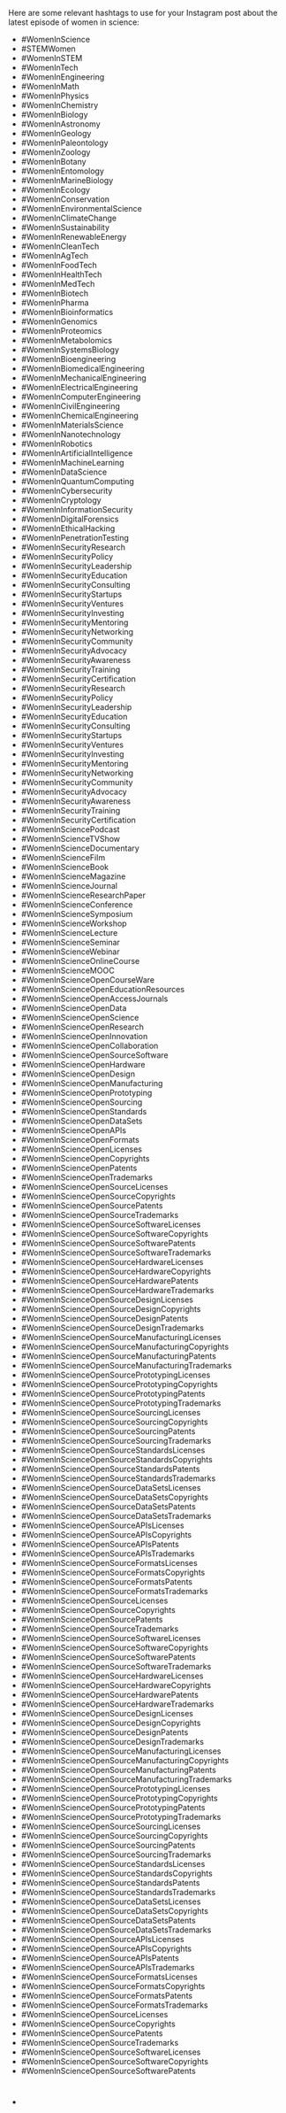 Here are some relevant hashtags to use for your Instagram post about the latest episode of women in science:

- #WomenInScience
- #STEMWomen
- #WomenInSTEM
- #WomenInTech
- #WomenInEngineering
- #WomenInMath
- #WomenInPhysics
- #WomenInChemistry
- #WomenInBiology
- #WomenInAstronomy
- #WomenInGeology
- #WomenInPaleontology
- #WomenInZoology
- #WomenInBotany
- #WomenInEntomology
- #WomenInMarineBiology
- #WomenInEcology
- #WomenInConservation
- #WomenInEnvironmentalScience
- #WomenInClimateChange
- #WomenInSustainability
- #WomenInRenewableEnergy
- #WomenInCleanTech
- #WomenInAgTech
- #WomenInFoodTech
- #WomenInHealthTech
- #WomenInMedTech
- #WomenInBiotech
- #WomenInPharma
- #WomenInBioinformatics
- #WomenInGenomics
- #WomenInProteomics
- #WomenInMetabolomics
- #WomenInSystemsBiology
- #WomenInBioengineering
- #WomenInBiomedicalEngineering
- #WomenInMechanicalEngineering
- #WomenInElectricalEngineering
- #WomenInComputerEngineering
- #WomenInCivilEngineering
- #WomenInChemicalEngineering
- #WomenInMaterialsScience
- #WomenInNanotechnology
- #WomenInRobotics
- #WomenInArtificialIntelligence
- #WomenInMachineLearning
- #WomenInDataScience
- #WomenInQuantumComputing
- #WomenInCybersecurity
- #WomenInCryptology
- #WomenInInformationSecurity
- #WomenInDigitalForensics
- #WomenInEthicalHacking
- #WomenInPenetrationTesting
- #WomenInSecurityResearch
- #WomenInSecurityPolicy
- #WomenInSecurityLeadership
- #WomenInSecurityEducation
- #WomenInSecurityConsulting
- #WomenInSecurityStartups
- #WomenInSecurityVentures
- #WomenInSecurityInvesting
- #WomenInSecurityMentoring
- #WomenInSecurityNetworking
- #WomenInSecurityCommunity
- #WomenInSecurityAdvocacy
- #WomenInSecurityAwareness
- #WomenInSecurityTraining
- #WomenInSecurityCertification
- #WomenInSecurityResearch
- #WomenInSecurityPolicy
- #WomenInSecurityLeadership
- #WomenInSecurityEducation
- #WomenInSecurityConsulting
- #WomenInSecurityStartups
- #WomenInSecurityVentures
- #WomenInSecurityInvesting
- #WomenInSecurityMentoring
- #WomenInSecurityNetworking
- #WomenInSecurityCommunity
- #WomenInSecurityAdvocacy
- #WomenInSecurityAwareness
- #WomenInSecurityTraining
- #WomenInSecurityCertification
- #WomenInSciencePodcast
- #WomenInScienceTVShow
- #WomenInScienceDocumentary
- #WomenInScienceFilm
- #WomenInScienceBook
- #WomenInScienceMagazine
- #WomenInScienceJournal
- #WomenInScienceResearchPaper
- #WomenInScienceConference
- #WomenInScienceSymposium
- #WomenInScienceWorkshop
- #WomenInScienceLecture
- #WomenInScienceSeminar
- #WomenInScienceWebinar
- #WomenInScienceOnlineCourse
- #WomenInScienceMOOC
- #WomenInScienceOpenCourseWare
- #WomenInScienceOpenEducationResources
- #WomenInScienceOpenAccessJournals
- #WomenInScienceOpenData
- #WomenInScienceOpenScience
- #WomenInScienceOpenResearch
- #WomenInScienceOpenInnovation
- #WomenInScienceOpenCollaboration
- #WomenInScienceOpenSourceSoftware
- #WomenInScienceOpenHardware
- #WomenInScienceOpenDesign
- #WomenInScienceOpenManufacturing
- #WomenInScienceOpenPrototyping
- #WomenInScienceOpenSourcing
- #WomenInScienceOpenStandards
- #WomenInScienceOpenDataSets
- #WomenInScienceOpenAPIs
- #WomenInScienceOpenFormats
- #WomenInScienceOpenLicenses
- #WomenInScienceOpenCopyrights
- #WomenInScienceOpenPatents
- #WomenInScienceOpenTrademarks
- #WomenInScienceOpenSourceLicenses
- #WomenInScienceOpenSourceCopyrights
- #WomenInScienceOpenSourcePatents
- #WomenInScienceOpenSourceTrademarks
- #WomenInScienceOpenSourceSoftwareLicenses
- #WomenInScienceOpenSourceSoftwareCopyrights
- #WomenInScienceOpenSourceSoftwarePatents
- #WomenInScienceOpenSourceSoftwareTrademarks
- #WomenInScienceOpenSourceHardwareLicenses
- #WomenInScienceOpenSourceHardwareCopyrights
- #WomenInScienceOpenSourceHardwarePatents
- #WomenInScienceOpenSourceHardwareTrademarks
- #WomenInScienceOpenSourceDesignLicenses
- #WomenInScienceOpenSourceDesignCopyrights
- #WomenInScienceOpenSourceDesignPatents
- #WomenInScienceOpenSourceDesignTrademarks
- #WomenInScienceOpenSourceManufacturingLicenses
- #WomenInScienceOpenSourceManufacturingCopyrights
- #WomenInScienceOpenSourceManufacturingPatents
- #WomenInScienceOpenSourceManufacturingTrademarks
- #WomenInScienceOpenSourcePrototypingLicenses
- #WomenInScienceOpenSourcePrototypingCopyrights
- #WomenInScienceOpenSourcePrototypingPatents
- #WomenInScienceOpenSourcePrototypingTrademarks
- #WomenInScienceOpenSourceSourcingLicenses
- #WomenInScienceOpenSourceSourcingCopyrights
- #WomenInScienceOpenSourceSourcingPatents
- #WomenInScienceOpenSourceSourcingTrademarks
- #WomenInScienceOpenSourceStandardsLicenses
- #WomenInScienceOpenSourceStandardsCopyrights
- #WomenInScienceOpenSourceStandardsPatents
- #WomenInScienceOpenSourceStandardsTrademarks
- #WomenInScienceOpenSourceDataSetsLicenses
- #WomenInScienceOpenSourceDataSetsCopyrights
- #WomenInScienceOpenSourceDataSetsPatents
- #WomenInScienceOpenSourceDataSetsTrademarks
- #WomenInScienceOpenSourceAPIsLicenses
- #WomenInScienceOpenSourceAPIsCopyrights
- #WomenInScienceOpenSourceAPIsPatents
- #WomenInScienceOpenSourceAPIsTrademarks
- #WomenInScienceOpenSourceFormatsLicenses
- #WomenInScienceOpenSourceFormatsCopyrights
- #WomenInScienceOpenSourceFormatsPatents
- #WomenInScienceOpenSourceFormatsTrademarks
- #WomenInScienceOpenSourceLicenses
- #WomenInScienceOpenSourceCopyrights
- #WomenInScienceOpenSourcePatents
- #WomenInScienceOpenSourceTrademarks
- #WomenInScienceOpenSourceSoftwareLicenses
- #WomenInScienceOpenSourceSoftwareCopyrights
- #WomenInScienceOpenSourceSoftwarePatents
- #WomenInScienceOpenSourceSoftwareTrademarks
- #WomenInScienceOpenSourceHardwareLicenses
- #WomenInScienceOpenSourceHardwareCopyrights
- #WomenInScienceOpenSourceHardwarePatents
- #WomenInScienceOpenSourceHardwareTrademarks
- #WomenInScienceOpenSourceDesignLicenses
- #WomenInScienceOpenSourceDesignCopyrights
- #WomenInScienceOpenSourceDesignPatents
- #WomenInScienceOpenSourceDesignTrademarks
- #WomenInScienceOpenSourceManufacturingLicenses
- #WomenInScienceOpenSourceManufacturingCopyrights
- #WomenInScienceOpenSourceManufacturingPatents
- #WomenInScienceOpenSourceManufacturingTrademarks
- #WomenInScienceOpenSourcePrototypingLicenses
- #WomenInScienceOpenSourcePrototypingCopyrights
- #WomenInScienceOpenSourcePrototypingPatents
- #WomenInScienceOpenSourcePrototypingTrademarks
- #WomenInScienceOpenSourceSourcingLicenses
- #WomenInScienceOpenSourceSourcingCopyrights
- #WomenInScienceOpenSourceSourcingPatents
- #WomenInScienceOpenSourceSourcingTrademarks
- #WomenInScienceOpenSourceStandardsLicenses
- #WomenInScienceOpenSourceStandardsCopyrights
- #WomenInScienceOpenSourceStandardsPatents
- #WomenInScienceOpenSourceStandardsTrademarks
- #WomenInScienceOpenSourceDataSetsLicenses
- #WomenInScienceOpenSourceDataSetsCopyrights
- #WomenInScienceOpenSourceDataSetsPatents
- #WomenInScienceOpenSourceDataSetsTrademarks
- #WomenInScienceOpenSourceAPIsLicenses
- #WomenInScienceOpenSourceAPIsCopyrights
- #WomenInScienceOpenSourceAPIsPatents
- #WomenInScienceOpenSourceAPIsTrademarks
- #WomenInScienceOpenSourceFormatsLicenses
- #WomenInScienceOpenSourceFormatsCopyrights
- #WomenInScienceOpenSourceFormatsPatents
- #WomenInScienceOpenSourceFormatsTrademarks
- #WomenInScienceOpenSourceLicenses
- #WomenInScienceOpenSourceCopyrights
- #WomenInScienceOpenSourcePatents
- #WomenInScienceOpenSourceTrademarks
- #WomenInScienceOpenSourceSoftwareLicenses
- #WomenInScienceOpenSourceSoftwareCopyrights
- #WomenInScienceOpenSourceSoftwarePatents
- #